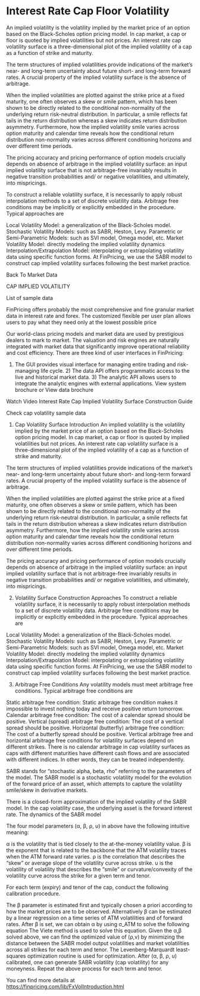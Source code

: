# Interest Rate Cap Floor Volatility

An implied volatility is the volatility implied by the market price of an option based on the Black-Scholes option pricing model. In cap market, a cap or floor is quoted by implied volatilities but not prices. An interest rate cap volatility surface is a three-dimensional plot of the implied volatility of a cap as a function of strike and maturity.

The term structures of implied volatilities provide indications of the market’s near- and long-term uncertainty about future short- and long-term forward rates. A crucial property of the implied volatility surface is the absence of arbitrage.

When the implied volatilities are plotted against the strike price at a fixed maturity, one often observes a skew or smile pattern, which has been shown to be directly related to the conditional non-normality of the underlying return risk-neutral distribution. In particular, a smile reflects fat tails in the return distribution whereas a skew indicates return distribution asymmetry. Furthermore, how the implied volatility smile varies across option maturity and calendar time reveals how the conditional return distribution non-normality varies across different conditioning horizons and over different time periods.

The pricing accuracy and pricing performance of option models crucially depends on absence of arbitrage in the implied volatility surface: an input implied volatility surface that is not arbitrage-free invariably results in negative transition probabilities and/ or negative volatilities, and ultimately, into mispricings.

To construct a reliable volatility surface, it is necessarily to apply robust interpolation methods to a set of discrete volatility data. Arbitrage free conditions may be implicitly or explicitly embedded in the procedure. Typical approaches are

Local Volatility Model: a generalization of the Black-Scholes model.
Stochastic Volatility Models: such as SABR, Heston, Levy.
Parametric or Semi-Parametric Models: such as SVI model, Omega model, etc.
Market Volatility Model: directly modeling the implied volatility dynamics
Interpolation/Extrapolation Model: interpolating or extrapolating volatility data using specific function forms.
At FinPricing, we use the SABR model to construct cap implied volatility surfaces following the best market practice.

Back To Market Data

CAP IMPLIED VOLATILITY

List of sample data

FinPricing offers probably the most comprehensive and fine granular market data in interest rate and forex. The customized flexible per user plan allows users to pay what they need only at the lowest possible price

Our world-class pricing models and market data are used by prestigious dealers to mark to market. The valuation and risk engines are naturally integrated with market data that significantly improve operational reliability and cost efficiency. There are three kind of user interfaces in FinPricing:

1) The GUI provides visual interface for managing entire trading and risk-managing life cycle. 2) The data API offers programmatic access to the live and historical market data. 3) The analytic API allows users to integrate the analytic engines with external applications. View system brochure or View data brochure

Watch Video
Interest Rate Cap Implied Volatility Surface Construction Guide

Check cap volatility sample data

1. Cap Volatility Surface Introduction
An implied volatility is the volatility implied by the market price of an option based on the Black-Scholes option pricing model. In cap market, a cap or floor is quoted by implied volatilities but not prices. An interest rate cap volatility surface is a three-dimensional plot of the implied volatility of a cap as a function of strike and maturity.

The term structures of implied volatilities provide indications of the market’s near- and long-term uncertainty about future short- and long-term forward rates. A crucial property of the implied volatility surface is the absence of arbitrage.

When the implied volatilities are plotted against the strike price at a fixed maturity, one often observes a skew or smile pattern, which has been shown to be directly related to the conditional non-normality of the underlying return risk-neutral distribution. In particular, a smile reflects fat tails in the return distribution whereas a skew indicates return distribution asymmetry. Furthermore, how the implied volatility smile varies across option maturity and calendar time reveals how the conditional return distribution non-normality varies across different conditioning horizons and over different time periods.

The pricing accuracy and pricing performance of option models crucially depends on absence of arbitrage in the implied volatility surface: an input implied volatility surface that is not arbitrage-free invariably results in negative transition probabilities and/ or negative volatilities, and ultimately, into mispricings.

2. Volatility Surface Construction Approaches
To construct a reliable volatility surface, it is necessarily to apply robust interpolation methods to a set of discrete volatility data. Arbitrage free conditions may be implicitly or explicitly embedded in the procedure. Typical approaches are

Local Volatility Model: a generalization of the Black-Scholes model.
Stochastic Volatility Models: such as SABR, Heston, Levy.
Parametric or Semi-Parametric Models: such as SVI model, Omega model, etc.
Market Volatility Model: directly modeling the implied volatility dynamics
Interpolation/Extrapolation Model: interpolating or extrapolating volatility data using specific function forms.
At FinPricing, we use the SABR model to construct cap implied volatility surfaces following the best market practice.

3. Arbitrage Free Conditions
Any volatility models must meet arbitrage free conditions. Typical arbitrage free conditions are

Static arbitrage free condition: Static arbitrage free condition makes it impossible to invest nothing today and receive positive return tomorrow.
Calendar arbitrage free condition: The cost of a calendar spread should be positive.
Vertical (spread) arbitrage free condition: The cost of a vertical spread should be positive.
Horizontal (butterfly) arbitrage free condition: The cost of a butterfly spread should be positive.
Vertical arbitrage free and horizontal arbitrage free conditions for volatility surfaces depend on different strikes. There is no calendar arbitrage in cap volatility surfaces as caps with different maturities have different cash flows and are associated with different indices. In other words, they can be treated independently.


SABR stands for “stochastic alpha, beta, rho” referring to the parameters of the model. The SABR model is a stochastic volatility model for the evolution of the forward price of an asset, which attempts to capture the volatility smile/skew in derivative markets.

There is a closed-form approximation of the implied volatility of the SABR model. In the cap volatility case, the underlying asset is the forward interest rate. The dynamics of the SABR model

The four model parameters (α, β, ρ, υ) in above have the following intuitive meaning:

α is the volatility that is tied closely to the at-the-money volatility value.
β is the exponent that is related to the backbone that the ATM volatility traces when the ATM forward rate varies.
ρ is the correlation that describes the “skew” or average slope of the volatility curve across strike.
υ is the volatility of volatility that describes the “smile” or curvature/convexity of the volatility curve across the strike for a given term and tenor.

For each term (expiry) and tenor of the cap, conduct the following calibration procedure.

The β parameter is estimated first and typically chosen a priori according to how the market prices are to be observed.
Alternatively β can be estimated by a linear regression on a time series of ATM volatilities and of forward rates.
After β is set, we can obtain α by using σ_ATM to solve the following equation
The Viete method is used to solve this equation.
Given the α,β solved above, we can find the optimized value of (ρ,v) by minimizing the distance between the SABR model output volatilities and market volatilities across all strikes for each term and tenor.
The Levenberg-Marquardt least-squares optimization routine is used for optimization.
After (α, β, ρ, υ) calibrated, one can generate SABR volatility (cap volatility) for any moneyness.
Repeat the above process for each term and tenor.

You can find more details at
https://finpricing.com/lib/FxVolIntroduction.html
